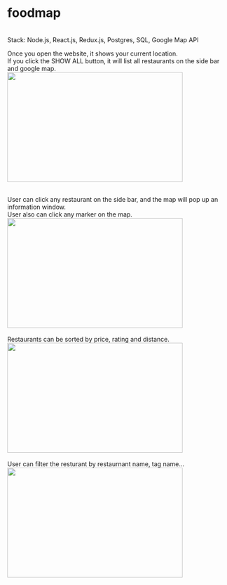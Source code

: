 # foodmap
<br>Stack: Node.js, React.js, Redux.js, Postgres, SQL, Google Map API

Once you open the website, it shows your current location.<br />
If you click the SHOW ALL button, it will list all restaurants on the side bar and google map.</br>
<img src="http://i.picasion.com/pic85/26f990319511ca5fe1875a3703f6be05.gif" width="400" height="250" border="0" /> <br /> 

</br>
User can click any restaurant on the side bar, and the map will pop up an information window.<br />
User also can click any marker on the map.</br>
<img src="http://i.picasion.com/pic85/f262b2c4bf22eac3d2e34ff63b1d8674.gif" width="400" height="250" border="0"/> <br /> 

</br>
Restaurants can be sorted by price, rating and distance.</br>
<img src="http://i.picasion.com/pic85/2893522c6cc0921410f4e6a4769b2267.gif" width="400" height="250" border="0" /><br /> 

</br>
User can filter the resturant by restaurnant name, tag name...</br>
<img src="http://i.picasion.com/pic85/4fa68c68ea759e4a95fff6aa8dae3eb4.gif" width="400" height="250" border="0" /><br /> 
